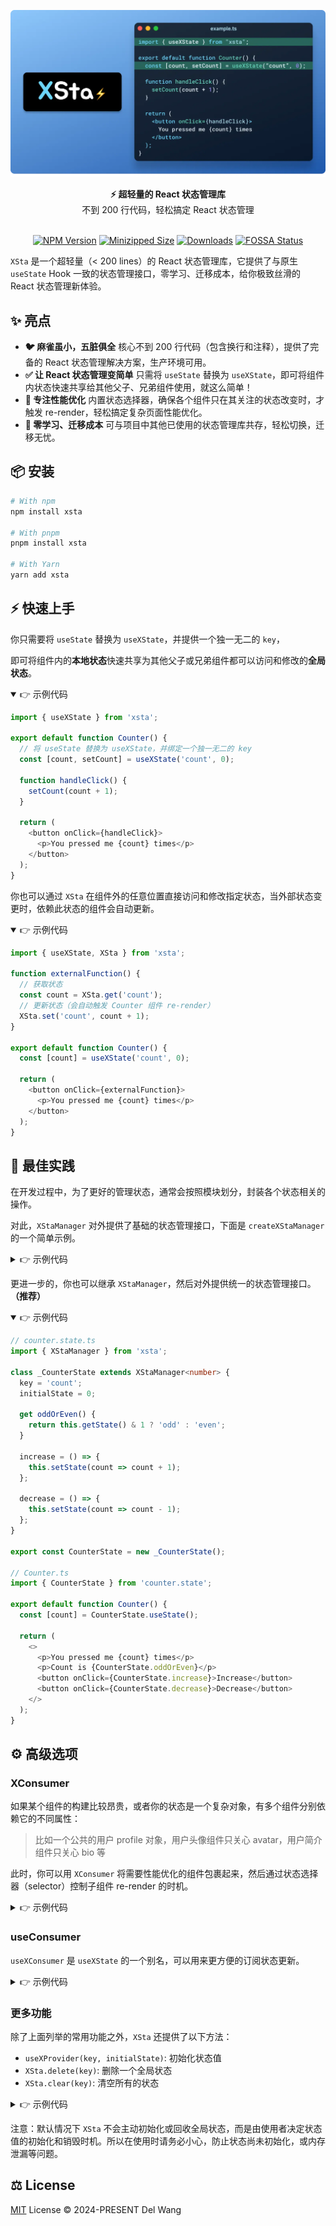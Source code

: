 <div align="center">

![XSta Logo](/assets/cover.webp)

<div align="center"><strong>⚡️ 超轻量的 React 状态管理库</strong></div>
<div align="center">不到 200 行代码，轻松搞定 React 状态管理</div>
<br/>

[![NPM Version](https://badgen.net/npm/v/xsta)](https://www.npmjs.com/package/xsta) [![Minizipped Size](https://img.shields.io/bundlephobia/minzip/xsta)](https://www.npmjs.com/package/xsta) [![Downloads](https://img.shields.io/npm/dm/xsta.svg)](https://www.npmjs.com/package/xsta) [![FOSSA Status](https://app.fossa.com/api/projects/git%2Bgithub.com%2Fidootop%2Fxsta.svg?type=shield&issueType=license)](https://github.com/idootop/xsta)

</div>

`XSta` 是一个超轻量（< 200 lines）的 React 状态管理库，它提供了与原生 `useState` Hook 一致的状态管理接口，零学习、迁移成本，给你极致丝滑的 React 状态管理新体验。

## ✨ 亮点

- **🐦 麻雀虽小，五脏俱全** 核心不到 200 行代码（包含换行和注释），提供了完备的 React 状态管理解决方案，生产环境可用。
- **✅ 让 React 状态管理变简单** 只需将 `useState` 替换为 `useXState`，即可将组件内状态快速共享给其他父子、兄弟组件使用，就这么简单！
- **💪 专注性能优化** 内置状态选择器，确保各个组件只在其关注的状态改变时，才触发 re-render，轻松搞定复杂页面性能优化。
- **🧩 零学习、迁移成本** 可与项目中其他已使用的状态管理库共存，轻松切换，迁移无忧。

## 📦 安装

```bash
# With npm
npm install xsta

# With pnpm
pnpm install xsta

# With Yarn
yarn add xsta
```

## ⚡️ 快速上手

你只需要将 `useState` 替换为 `useXState`，并提供一个独一无二的 `key`，

即可将组件内的**本地状态**快速共享为其他父子或兄弟组件都可以访问和修改的**全局状态**。

<details open>
<summary>👉 示例代码</summary>

```typescript
import { useXState } from 'xsta';

export default function Counter() {
  // 将 useState 替换为 useXState，并绑定一个独一无二的 key
  const [count, setCount] = useXState('count', 0);

  function handleClick() {
    setCount(count + 1);
  }

  return (
    <button onClick={handleClick}>
      <p>You pressed me {count} times</p>
    </button>
  );
}
```

</details>

你也可以通过 `XSta` 在组件外的任意位置直接访问和修改指定状态，当外部状态变更时，依赖此状态的组件会自动更新。

<details open>
<summary>👉 示例代码</summary>

```typescript
import { useXState, XSta } from 'xsta';

function externalFunction() {
  // 获取状态
  const count = XSta.get('count');
  // 更新状态（会自动触发 Counter 组件 re-render）
  XSta.set('count', count + 1);
}

export default function Counter() {
  const [count] = useXState('count', 0);

  return (
    <button onClick={externalFunction}>
      <p>You pressed me {count} times</p>
    </button>
  );
}
```

</details>

## 💎 最佳实践

在开发过程中，为了更好的管理状态，通常会按照模块划分，封装各个状态相关的操作。

对此，`XStaManager` 对外提供了基础的状态管理接口，下面是 `createXStaManager` 的一个简单示例。

<details>
<summary>👉 示例代码</summary>

```typescript
// counter.state.ts
import { createXStaManager } from 'xsta';

export const CounterState = createXStaManager({
  key: 'count',
  initialState: 0,
});

// Counter.ts
import { CounterState } from 'counter.state';

function externalFunction() {
  CounterState.setState(count => count + 1);
}

export default function Counter() {
  const [count] = CounterState.useState();

  return (
    <button onClick={externalFunction}>
      <p>You pressed me {count} times</p>
    </button>
  );
}
```

</details>

更进一步的，你也可以继承 `XStaManager`，然后对外提供统一的状态管理接口。**（推荐）**

<details open>
<summary>👉 示例代码</summary>

```typescript
// counter.state.ts
import { XStaManager } from 'xsta';

class _CounterState extends XStaManager<number> {
  key = 'count';
  initialState = 0;

  get oddOrEven() {
    return this.getState() & 1 ? 'odd' : 'even';
  }

  increase = () => {
    this.setState(count => count + 1);
  };

  decrease = () => {
    this.setState(count => count - 1);
  };
}

export const CounterState = new _CounterState();

// Counter.ts
import { CounterState } from 'counter.state';

export default function Counter() {
  const [count] = CounterState.useState();

  return (
    <>
      <p>You pressed me {count} times</p>
      <p>Count is {CounterState.oddOrEven}</p>
      <button onClick={CounterState.increase}>Increase</button>
      <button onClick={CounterState.decrease}>Decrease</button>
    </>
  );
}
```

</details>

## ⚙️ 高级选项

### XConsumer

如果某个组件的构建比较昂贵，或者你的状态是一个复杂对象，有多个组件分别依赖它的不同属性：

> 比如一个公共的用户 profile 对象，用户头像组件只关心 avatar，用户简介组件只关心 bio 等

此时，你可以用 `XConsumer` 将需要性能优化的组件包裹起来，然后通过状态选择器（selector）控制子组件 re-render 的时机。

<details>
<summary>👉 示例代码</summary>

```typescript
import { useXState, XConsumer } from 'xsta';

export default function UserProfile() {
  const [profile, setProfile] = useXState('profile', {
    avatar: 'https://github.com/fluidicon.png',
    age: 18,
    bio: 'hello world!',
  });

  console.log('UserProfile rebuild', profile);

  return (
    <>
      <XConsumer provider="profile" selector={s => s.avatar}>
        <UserAvatar /> {/* 当 avatar 改变时，UserAvatar 才会 re-render */}
      </XConsumer>
      <XConsumer provider="profile" selector={s => [s.age, s.bio]}>
        {profile => {
          // 你也可以直接访问当前的状态值
          return <UserInfo age={profile.age} bio={profile.bio} />;
        }}
      </XConsumer>
    </>
  );
}
```

</details>

### useConsumer

`useXConsumer` 是 `useXState` 的一个别名，可以用来更方便的订阅状态更新。

<details>
<summary>👉 示例代码</summary>

```typescript
import { useXConsumer } from 'xsta';

function WatchText() {
  // 当 myState.text 改变时，此组件会自动更新
  const [state] = useXConsumer('myState', s => s.text);
  return <p>Current text: {state.text}</p>;
}
```

</details>

### 更多功能

除了上面列举的常用功能之外，`XSta` 还提供了以下方法：

- `useXProvider(key, initialState)`: 初始化状态值
- `XSta.delete(key)`: 删除一个全局状态
- `XSta.clear(key)`: 清空所有的状态

<details>
<summary>👉 示例代码</summary>

```typescript
import { useXState, useXProvider, XSta } from 'xsta';

const initialState = 0;

export default function APP() {
  // 初始化状态
  useXProvider('count', initialState);

  return (
    <>
      <CountViewer />
      <Increase />
      <Clear />
    </>
  );
}

function Clear() {
  return (
    <button
      onClick={() => {
        // 删除 "count" 状态
        XSta.delete('count');
        // 清空所有状态
        XSta.clear();
      }}
    >
      Clear
    </button>
  );
}

function CountViewer() {
  const [count] = useXState('count');

  return <p>You pressed me {count ?? initialState} times</p>;
}

function Increase() {
  return (
    <button
      onClick={() => {
        XSta.set('count', XSta.get('count', initialState) + 1);
      }}
    >
      Increase
    </button>
  );
}
```

</details>

注意：默认情况下 `XSta` 不会主动初始化或回收全局状态，而是由使用者决定状态值的初始化和销毁时机。所以在使用时请务必小心，防止状态尚未初始化，或内存泄漏等问题。

## ⚖️ License

[MIT](LICENSE) License © 2024-PRESENT Del Wang
